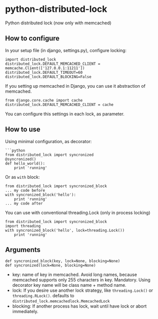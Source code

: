 python-distributed-lock
=======================

Python distributed lock (now only with memcached)

How to configure
------------------------

In your setup file (in django, settings.py), configure locking:

    import distributed_lock
    distributed_lock.DEFAULT_MEMCACHED_CLIENT = memcache.Client(['127.0.0.1:11211'])
    distributed_lock.DEFAULT_TIMEOUT=60
    distributed_lock.DEFAULT_BLOCKING=False

If you setting up memcached in Django, you can use it abstraction of memcached.

    from django.core.cache import cache
    distributed_lock.DEFAULT_MEMCACHED_CLIENT = cache

You can configure this settings in each lock, as parameter.


How to use
------------------------

Using minimal configuration, as decorator:

    ```python
    from distributed_lock import syncronized
    @syncronized()
    def hello_world():
        print 'running'

Or as `with` block:

    from distributed_lock import syncronized_block
    ... my code before
    with syncronized_block('hello'):
        print 'running'
    ... my code after

You can use with conventional threading.Lock (only in process locking)

    from distributed_lock import syncronized_block
    import threading
    with syncronized_block('hello', lock=threading.Lock())
        print 'running'

Arguments
------------------------

    def syncronized_block(key, lock=None, blocking=None)
    def syncronized(lock=None, blocking=None)

  * key: name of key in memcached. Avoid long names, because memcached supports only 255 characters in key. Mandatory. Using decorator
  key name will be class name + method name.
  * lock: If you desire use another lock strategy, like `threading.Lock()` or `threading.RLock()`. defaults to `distributed_lock.memcachedlock.MemcachedLock`
  * blocking: If another process has lock, wait until have lock or abort immediately.
  


